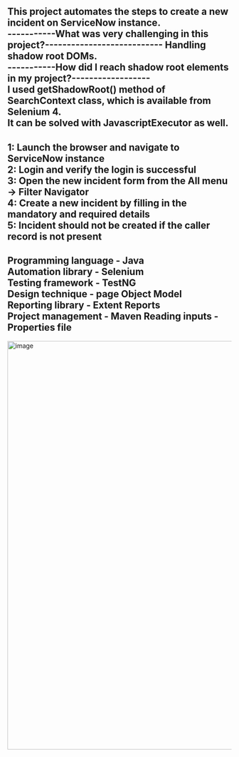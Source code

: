 This project automates the steps to create a new incident on ServiceNow instance.  
-----------What was very challenging in this project?--------------------------- 
Handling shadow root DOMs.   
-----------How did I reach shadow root elements in my project?------------------  
I used getShadowRoot() method of SearchContext class, which is available from Selenium 4.  
It can be solved with JavascriptExecutor as well.  
-------------------------------------------------------------------------------------------  
1: Launch the browser and navigate to ServiceNow instance  
2: Login and verify the login is successful  
3: Open the new incident form from the All menu -> Filter Navigator  
4: Create a new incident by filling in the mandatory and required details  
5: Incident should not be created if the caller record is not present    
--------------------------------------------------------------------------------------------
Programming language - Java  
Automation library - Selenium  
Testing framework - TestNG  
Design technique - page Object Model  
Reporting library - Extent Reports  
Project management - Maven
Reading inputs - Properties file
---------------------------------------------------------------------------------------------   
<img width="917" alt="image" src="https://github.com/GayathriHarinarayanan/ServiceNowSeleniumProject-Java/assets/160327903/18e57c9d-8bea-43d9-9989-9707945239a0">
